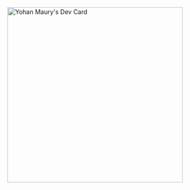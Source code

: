<!-- daily.dev DevCard -->
<a href="https://app.daily.dev/y_maury_dev">
  <img src="https://api.daily.dev/devcards/cbef5a08da6d4e21ad5957f59bed0d65.png?r=bru" width="400" alt="Yohan Maury's Dev Card"/>
</a>
